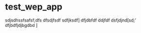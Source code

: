 # test_wep_app
sdjsdhssfsafsf;dfs
dfsdjfsdf
sdfjksdf]
dfjdbfdf
ddjfdf
dsfjdjnd[sd;'
dfjbdfjdjbgdbd
]